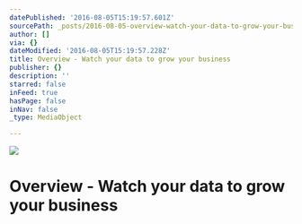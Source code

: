 ```yaml
---
datePublished: '2016-08-05T15:19:57.601Z'
sourcePath: _posts/2016-08-05-overview-watch-your-data-to-grow-your-business.md
author: []
via: {}
dateModified: '2016-08-05T15:19:57.228Z'
title: Overview - Watch your data to grow your business
publisher: {}
description: ''
starred: false
inFeed: true
hasPage: false
inNav: false
_type: MediaObject

---
```

![](https://the-grid-user-content.s3-us-west-2.amazonaws.com/c1bf9c0f-9143-457c-84d8-d0a9e9221585.jpg)

# Overview - Watch your data to grow your business